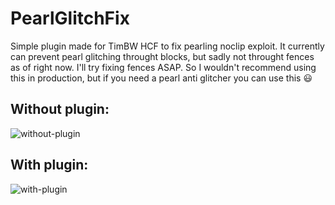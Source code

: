 # PearlGlitchFix
Simple plugin made for TimBW HCF to fix pearling noclip exploit. It currently can prevent pearl glitching throught blocks, but sadly not throught fences as of right now. I'll try fixing fences ASAP. So I wouldn't recommend using this in production, but if you need a pearl anti glitcher you can use this 😃

## Without plugin:
![without-plugin](https://github.com/timof121/PearlGlitchFix/blob/main/readme/without_plugin.gif)

## With plugin:
![with-plugin](https://github.com/timof121/PearlGlitchFix/blob/main/readme/with_plugin.gif)
